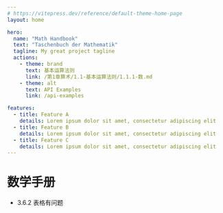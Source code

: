```yaml
---
# https://vitepress.dev/reference/default-theme-home-page
layout: home

hero:
  name: "Math Handbook"
  text: "Taschenbuch der Mathematik"
  tagline: My great project tagline
  actions:
    - theme: brand
      text: 基本运算法则
      link: /第1章算术/1.1-基本运算法则/1.1.1-数.md
    - theme: alt
      text: API Examples
      link: /api-examples

features:
  - title: Feature A
    details: Lorem ipsum dolor sit amet, consectetur adipiscing elit
  - title: Feature B
    details: Lorem ipsum dolor sit amet, consectetur adipiscing elit
  - title: Feature C
    details: Lorem ipsum dolor sit amet, consectetur adipiscing elit
---
```


# 数学手册
- 3.6.2 表格有问题